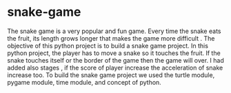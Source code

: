 # snake-game
The snake game is a very popular and fun game. Every time the snake eats the fruit, its length grows longer that makes the game more difficult . The objective of this python project is to build a snake game project. In this python project, the player has to move a snake so it touches the fruit. If the snake touches itself or the border of the game then the game will over. I had added also stages , if the score of player increase the acceleration of snake increase too. To build the snake game project we used the turtle module, pygame module, time module, and concept of python.
